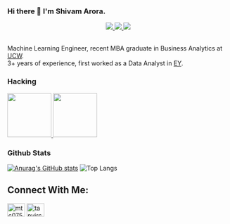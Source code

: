 ### Hi there 👋 I'm Shivam Arora. 

<div align="center">
  
<a href="https://www.kaggle.com/shivam017arora">
<img src="https://img.shields.io/badge/Kaggle-20BEFF?style=for-the-badge&logo=Kaggle&logoColor=white" />
  </a>
  <a href="https://www.linkedin.com/in/shivam017arora/">
<img src="https://img.shields.io/badge/LinkedIn-0077B5?style=for-the-badge&logo=linkedin&logoColor=white" />
    </a>
      <a href="https://medium.com/@shivam017arora">
<img src="https://img.shields.io/badge/Medium-12100E?style=for-the-badge&logo=medium&logoColor=white" />
        </a>
</div>
<br/>

Machine Learning Engineer, recent MBA graduate in Business Analytics at [UCW](https://www.ucanwest.ca/graduate-programs/master-of-business-administration/).<br/>
3+ years of experience, first worked as a Data Analyst in [EY](https://www.ey.com/en_in/careers/global-delivery-services). 

### Hacking
<div align="">
  <a href="https://app.poap.xyz/token/6767391">
  <img src="https://assets.poap.xyz/df0f6e6c-1cec-4a6a-bd8d-aee966513283.png" width="100" height="100"/>
    </a>
  <a href="https://devpost.com/software/freelancodao">
  <img src="https://upload.wikimedia.org/wikipedia/commons/thumb/d/dd/Chainlink_Logo.png/800px-Chainlink_Logo.png" width="100" height="100"/>
    </a>
</div>

### Github Stats

[![Anurag's GitHub stats](https://github-readme-stats.vercel.app/api?username=shivam017arora)](https://github.com/anuraghazra/github-readme-stats)
![Top Langs](https://github-readme-stats.vercel.app/api/top-langs/?username=shivam017arora&layout=compact) 


## Connect With Me:

<p align="left">
<a href="https://twitter.com/Shivam017arora" target="blank"><img align="center" src="https://raw.githubusercontent.com/rahuldkjain/github-profile-readme-generator/master/src/images/icons/Social/twitter.svg" alt="mtc0750" height="30" width="40" /></a>
<a href="https://linkedin.com/in/shivam017arora" target="blank"><img align="center" src="https://raw.githubusercontent.com/rahuldkjain/github-profile-readme-generator/master/src/images/icons/Social/linked-in-alt.svg" alt="tanvirc" height="30" width="40" /></a>
</p>
